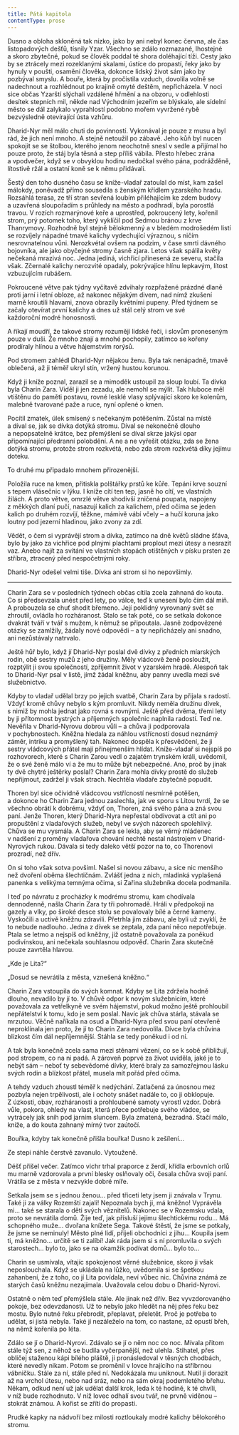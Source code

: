 ```yaml
---
title: Pátá kapitola
contentType: prose
---
```


<section>

Dusno a obloha skloněná tak nízko, jako by ani nebyl konec června, ale čas listopadových dešťů, tísnily Yzar. Všechno se zdálo rozmazané, lhostejné a skoro zbytečné, pokud se člověk poddal té shora doléhající tíži. Cesty jako by se ztrácely mezi rozeklanými skalami, ústíce do propastí, řeky jako by hynuly v poušti, osamění člověka, dokonce lidský život sám jako by pozbýval smyslu. A bouře, která by pročistila vzduch, dovolila volně se nadechnout a rozhlédnout po krajině omyté deštěm, nepřicházela. V noci sice občas Yzarští slýchali vzdálené hřmění a na obzoru, v odlehlosti desítek stepních mil, někde nad Východním jezeřím se blýskalo, ale sídelní město se dál zalykalo vyprahlostí podobno mořem vyvržené rybě bezvýsledně otevírající ústa vzhůru.

Dharid-Nyr měl málo chuti do povinností. Vykonával je pouze z musu a byl rád, že jich není mnoho. A stejně netoužil po zábavě. Jeho kůň byl nucen spokojit se se štolbou, kterého jenom neochotně snesl v sedle a přijímal ho pouze proto, že stáj byla těsná a step příliš vábila. Přesto hřebec zrána a vpodvečer, když se v obvyklou hodinu nedočkal svého pána, podrážděně, lítostivě ržál a ostatní koně se k němu přidávali.

Šestý den toho dusného času se kníže-vladař zatoulal do míst, kam zašel málokdy, poněvadž přímo sousedila s ženským křídlem yzarského hradu. Rozsáhlá terasa, ze tří stran sevřená loubím přiléhajícím ke zdem budovy a uzavřená sloupořadím s průhledy na město a podhradí, byla porostlá travou. V rozích rozmarýnové keře a uprostřed, pokroucený lety, kořenil strom, prý potomek toho, který vyklíčil pod Sedmou bránou z krve Thanrymovy. Rozhodně byl stejně bělokmenný a v bledém modrošedém listí se rozvíjely nápadné tmavé kalichy vydechující výraznou, s ničím nesrovnatelnou vůni. Nerozkvétal ovšem na podzim, v čase smrti dávného bojovníka, ale jako obyčejné stromy časně zjara. Letos však spálila květy nečekaná mrazivá noc. Jedna jediná, vichřicí přinesená ze severu, stačila však. Zčernalé kalichy nerozvité opadaly, pokrývajíce hlínu lepkavým, lítost vzbuzujícím rubášem.

Pokroucené větve pak týdny vyčítavě zdvihaly rozpřažené prázdné dlaně proti jarní i letní obloze, až nakonec nějakým divem, nad nímž zkušení marně kroutili hlavami, znova obrazily květními pupeny. Před týdnem se začaly otevírat první kalichy a dnes už stál celý strom ve své každoroční modré honosnosti.

A říkají moudří, že takové stromy rozumějí lidské řeči, i slovům proneseným pouze v duši. Že mnoho znají a mnohé pochopily, zatímco se kořeny prodíraly hlínou a větve hájemstvím rorýsů.

Pod stromem zahlédl Dharid-Nyr nějakou ženu. Byla tak nenápadně, tmavě oblečená, až ji téměř ukryl stín, vržený hustou korunou.

Když ji kníže poznal, zarazil se a mimoděk ustoupil za sloup loubí. Ta dívka byla Charin Zara. Viděl ji jen zezadu, ale nemohl se mýlit. Tak hluboce měl vtištěnu do paměti postavu, rovné lesklé vlasy splývající skoro ke kolenům, malebně tvarované paže a ruce, nyní opřené o kmen.

Pocítil zmatek, úlek smísený s nečekaným potěšením. Zůstal na místě a díval se, jak se dívka dotýká stromu. Díval se nekonečně dlouho a nepopsatelně krátce, bez přemýšlení se díval skrze jakýsi opar připomínající předranní polobdění. A ne a ne vyřešit otázku, zda se žena dotýká stromu, protože strom rozkvétá, nebo zda strom rozkvétá díky jejímu doteku.

To druhé mu připadalo mnohem přirozenější.

Položila ruce na kmen, přitiskla polštářky prstů ke kůře. Tepání krve souzní s tepem vlásečnic v lýku. I kníže cítí ten tep, jasně ho cítí, ve vlastních žilách. A proto větve, omrzlé větve shodivší zničená poupata, napojeny z měkkých dlaní pučí, nasazují kalich za kalichem, před očima se jeden kalich po druhém rozvíjí, těžkne, mámivě vábí včely – a hučí koruna jako loutny pod jezerní hladinou, jako zvony za zdí.

Vědět, o čem si vyprávějí strom a dívka, zatímco na dně květů sládne šťáva, bylo by jako za vichřice pod plnými plachtami proplout mezi útesy a nesrazit vaz. Anebo najít za svítání ve vlastních stopách otištěných v písku prsten ze stříbra, ztracený před nespočetnými roky.

Dharid-Nyr odešel velmi tiše. Dívka ani strom si ho nepovšimly.

* * *

Charin Zara se v posledních týdnech občas cítila zcela zahnaná do kouta. Co si předsevzala unést před lety, po válce, teď k unesení bylo čím dál míň. A probouzela se chuť shodit břemeno. Její poklidný vyrovnaný svět se zhroutil, ovládla ho rozháranost. Stalo se tak poté, co se setkala dokonce dvakrát tváří v tvář s mužem, k němuž se připoutala. Jasně zodpovězené otázky se zamlžily, žádaly nové odpovědi – a ty nepřicházely ani snadno, ani nezůstávaly natrvalo.

Ještě hůř bylo, když jí Dharid-Nyr poslal dvě dívky z předních míarských rodin, obě sestry mužů z jeho družiny. Měly vládcově ženě posloužit, rozptýlit ji svou společností, zpříjemnit život v yzarském hradě. Alespoň tak to Dharid-Nyr psal v listě, jímž žádal kněžnu, aby panny uvedla mezi své služebnictvo.

Kdyby to vladař udělal brzy po jejich svatbě, Charin Zara by přijala s radostí. Vždyť kromě chůvy nebylo s kým promluvit. Nikdy neměla družinu dívek, s nimiž by mohla jednat jako rovná s rovnými. Ještě před dvěma, třemi lety by ji přítomnost bystrých a příjemných společnic naplnila radostí. Teď ne. Nevěřila v Dharid-Nyrovu dobrou vůli – a chůva ji podporovala v pochybnostech. Kněžna hledala za náhlou vstřícností dosud neznámý záměr, intriku a promyšlený tah. Nakonec dospěla k přesvědčení, že ji sestry vládcových přátel mají přinejmenším hlídat. Kníže-vladař si nejspíš po rozhovorech, které s Charin Zarou vedl o zajatém trynském králi, uvědomil, že o své ženě málo ví a že mu to může být nebezpečné. Ano, proč by jinak ty dvě chytré ještěrky poslal? Charin Zara mohla dívky prostě do služeb nepřijmout, zadržel ji však strach. Nechtěla vladaře zbytečně popudit.

Thoren byl sice očividně vládcovou vstřícností nesmírně potěšen, a dokonce ho Charin Zara jednou zaslechla, jak ve sporu s Litou tvrdí, že se všechno obrátí k dobrému, vždyť on, Thoren, zná svého pána a zná svou paní. Jenže Thoren, který Dharid-Nyra nepřestal obdivovat a ctít ani po propuštění z vladařových služeb, nebyl ve svých názorech spolehlivý. Chůva se mu vysmála. A Charin Zara se lekla, aby se věrný mládenec v nadšení z proměny vladařova chování nechtě nestal nástrojem v Dharid-Nyrových rukou. Dávala si tedy daleko větší pozor na to, co Thorenovi prozradí, než dřív.

On si toho však sotva povšiml. Našel si novou zábavu, a sice nic menšího než dvoření oběma šlechtičnám. Zvlášť jedna z nich, mladinká vyplašená panenka s velikýma temnýma očima, si Zařina služebníka docela podmanila.

I teď po návratu z procházky k modrému stromu, kam chodívala dennodenně, našla Charin Zara ty tři pohromadě. Hráli v předpokoji na gazely a vlky, po široké desce stolu se povalovaly bílé a černé kameny. Vyskočili a uctivě kněžnu zdravili. Přetrhla jim zábavu, ale byli už zvyklí, že to nebude nadlouho. Jedna z dívek se zeptala, zda paní něco nepotřebuje. Ptala se letmo a nejspíš od kněžny, již ostatně považovala za poněkud podivínskou, ani nečekala souhlasnou odpověď. Charin Zara skutečně pouze zavrtěla hlavou.

„Kde je Lita?“

„Dosud se nevrátila z města, vznešená kněžno.“

Charin Zara vstoupila do svých komnat. Kdyby se Lita zdržela hodně dlouho, nevadilo by jí to. V chůvě odpor k novým služebnicím, které považovala za vetřelkyně ve svém hájemství, pokud možno ještě prohloubil nepřátelství k tomu, kdo je sem poslal. Navíc jak chůva stárla, stávala se mrzutou. Věčně naříkala na osud a Dharid-Nyra před svou paní otevřeně neproklínala jen proto, že jí to Charin Zara nedovolila. Dívce byla chůvina blízkost čím dál nepříjemnější. Stáhla se tedy poněkud i od ní.

A tak byla konečně zcela sama mezi stěnami vězení, co se k sobě přibližují, pod stropem, co na ni padá. A zároveň poprvé za život uviděla, jaké je to nebýt sám – neboť ty sebevědomé dívky, které braly za samozřejmou lásku svých rodin a blízkost přátel, musela mít pořád před očima.

A tehdy vzduch zhoustl téměř k nedýchání. Zatlačená za únosnou mez pozbyla nejen trpělivosti, ale i ochoty snášet nadále to, co ji obklopuje. Z úzkosti, obav, rozháranosti a prohloubené samoty vyrostl vzdor. Dobrá vůle, pokora, ohledy na vlast, která přece potřebuje svého vládce, se vytrácely jak sníh pod jarním sluncem. Byla zmatená, bezradná. Stačí málo, kníže, a do kouta zahnaný mírný tvor zaútočí.

Bouřka, kdyby tak konečně přišla bouřka! Dusno k zešílení…

Ze stepi náhle čerstvě zavanulo. Vytouženě.

Déšť přišel večer. Zatímco vichr trhal praporce z žerdí, křídla erbovních orlů mu marně vzdorovala a první blesky oslňovaly oči, česala chůva svoji paní. Vrátila se z města v nezvykle dobré míře.

Setkala jsem se s jednou ženou… před třiceti lety jsem ji znávala v Trynu. Také ji za války Rozemští zajali! Nepoznala bych ji, má kněžno! Vyprávěla mi… také se starala o děti svých věznitelů. Nakonec se v Rozemsku vdala, proto se nevrátila domů. Žije teď, jak přísluší jejímu šlechtickému rodu… Má schopného muže… dvořana knížete Sega. Takové štěstí, že jsme se potkaly, že jsme se neminuly! Město plné lidí, přijeli obchodníci z jihu… Koupila jsem ti, má kněžno… určitě se ti zalíbí! Jak ráda jsem si s ní promluvila o svých starostech… bylo to, jako se na okamžik podívat domů… bylo to…

Charin se usmívala, vítajíc spokojenost věrné služebnice, skoro ji však neposlouchala. Když se ukládala na lůžko, uvědomila si se špetkou zahanbení, že z toho, co jí Lita povídala, neví vůbec nic. Chůvina známá ze starých časů kněžnu nezajímala. Uvažovala celou dobu o Dharid-Nyrovi.

Ostatně o něm teď přemýšlela stále. Ale jinak než dřív. Bez vyvzdorovaného pokoje, bez odevzdanosti. Už to nebylo jako hledět na něj přes řeku bez mostu. Bylo nutné řeku přebrodit, přeplavat, přeletět. Proč je potřeba to udělat, si jistá nebyla. Také jí nezáleželo na tom, co nastane, až opustí břeh, na němž kořenila po léta.

Zdálo se jí o Dharid-Nyrovi. Zdávalo se jí o něm noc co noc. Mívala přitom stále týž sen, z něhož se budila vyčerpanější, než ulehla. Stihatel, přes obličej staženou kápi bílého pláště, ji pronásledoval v těsných chodbách, které nevedly nikam. Potom se proměnil v lovce hrajícího na stříbrnou vábničku. Stále za ní, stále před ní. Nedokázala mu uniknout. Nutil ji dorazit až na vrchol útesu, nebo nad sráz, nebo na sám okraj podemletého břehu. Někam, odkud není už jak udělat další krok, leda k té hodině, k té chvíli, v níž bude rozhodnuto. V níž lovec odhalí svou tvář, ne prvně viděnou – stokrát známou. A kořist se zřítí do propasti.

Prudké kapky na nádvoří bez milosti roztloukaly modré kalichy bělokorého stromu.

</section>
